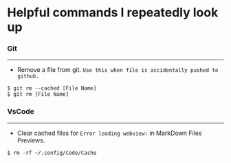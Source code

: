 # Helpful commands I repeatedly look up

### Git
-------
* Remove a file from git.
`Use this when file is accidentally pushed to github.`
```
$ git rm --cached [File Name]  
$ git rm [File Name]
```

### VsCode
-------
* Clear cached files for `Error loading webview:` in MarkDown Files Previews.
```
$ rm -rf ~/.config/Code/Cache
```